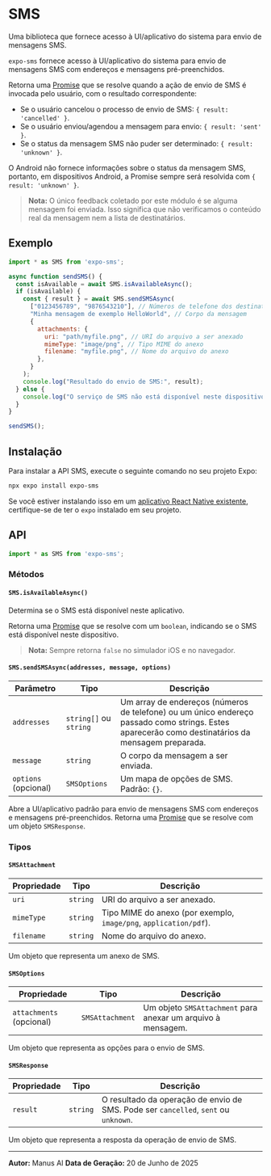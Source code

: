 # SMS

Uma biblioteca que fornece acesso à UI/aplicativo do sistema para envio de mensagens SMS.

`expo-sms` fornece acesso à UI/aplicativo do sistema para envio de mensagens SMS com endereços e mensagens pré-preenchidos.

Retorna uma [Promise](https://developer.mozilla.org/en-US/docs/Web/JavaScript/Reference/Global_Objects/Promise) que se resolve quando a ação de envio de SMS é invocada pelo usuário, com o resultado correspondente:

*   Se o usuário cancelou o processo de envio de SMS: `{ result: 'cancelled' }`.
*   Se o usuário enviou/agendou a mensagem para envio: `{ result: 'sent' }`.
*   Se o status da mensagem SMS não puder ser determinado: `{ result: 'unknown' }`.

O Android não fornece informações sobre o status da mensagem SMS, portanto, em dispositivos Android, a Promise sempre será resolvida com `{ result: 'unknown' }`.

> **Nota:** O único feedback coletado por este módulo é se alguma mensagem foi enviada. Isso significa que não verificamos o conteúdo real da mensagem nem a lista de destinatários.

## Exemplo

```javascript
import * as SMS from 'expo-sms';

async function sendSMS() {
  const isAvailable = await SMS.isAvailableAsync();
  if (isAvailable) {
    const { result } = await SMS.sendSMSAsync(
      ["0123456789", "9876543210"], // Números de telefone dos destinatários
      "Minha mensagem de exemplo HelloWorld", // Corpo da mensagem
      {
        attachments: {
          uri: "path/myfile.png", // URI do arquivo a ser anexado
          mimeType: "image/png", // Tipo MIME do anexo
          filename: "myfile.png", // Nome do arquivo do anexo
        },
      }
    );
    console.log("Resultado do envio de SMS:", result);
  } else {
    console.log("O serviço de SMS não está disponível neste dispositivo.");
  }
}

sendSMS();
```

## Instalação

Para instalar a API SMS, execute o seguinte comando no seu projeto Expo:

```bash
npx expo install expo-sms
```

Se você estiver instalando isso em um [aplicativo React Native existente](https://reactnative.dev/docs/integration-with-existing-apps), certifique-se de ter o `expo` instalado em seu projeto.

## API

```javascript
import * as SMS from 'expo-sms';
```

### Métodos

#### `SMS.isAvailableAsync()`

Determina se o SMS está disponível neste aplicativo.

Retorna uma [Promise](https://developer.mozilla.org/en-US/docs/Web/JavaScript/Reference/Global_Objects/Promise) que se resolve com um `boolean`, indicando se o SMS está disponível neste dispositivo.

> **Nota:** Sempre retorna `false` no simulador iOS e no navegador.

#### `SMS.sendSMSAsync(addresses, message, options)`

| Parâmetro | Tipo | Descrição |
| --- | --- | --- |
| `addresses` | `string[]` ou `string` | Um array de endereços (números de telefone) ou um único endereço passado como strings. Estes aparecerão como destinatários da mensagem preparada. |
| `message` | `string` | O corpo da mensagem a ser enviada. |
| `options` (opcional) | `SMSOptions` | Um mapa de opções de SMS. Padrão: `{}`. |

Abre a UI/aplicativo padrão para envio de mensagens SMS com endereços e mensagens pré-preenchidos. Retorna uma [Promise](https://developer.mozilla.org/en-US/docs/Web/JavaScript/Reference/Global_Objects/Promise) que se resolve com um objeto `SMSResponse`.

### Tipos

#### `SMSAttachment`

| Propriedade | Tipo | Descrição |
| --- | --- | --- |
| `uri` | `string` | URI do arquivo a ser anexado. |
| `mimeType` | `string` | Tipo MIME do anexo (por exemplo, `image/png`, `application/pdf`). |
| `filename` | `string` | Nome do arquivo do anexo. |

Um objeto que representa um anexo de SMS.

#### `SMSOptions`

| Propriedade | Tipo | Descrição |
| --- | --- | --- |
| `attachments` (opcional) | `SMSAttachment` | Um objeto `SMSAttachment` para anexar um arquivo à mensagem. |

Um objeto que representa as opções para o envio de SMS.

#### `SMSResponse`

| Propriedade | Tipo | Descrição |
| --- | --- | --- |
| `result` | `string` | O resultado da operação de envio de SMS. Pode ser `cancelled`, `sent` ou `unknown`. |

Um objeto que representa a resposta da operação de envio de SMS.

---

**Autor:** Manus AI
**Data de Geração:** 20 de Junho de 2025

